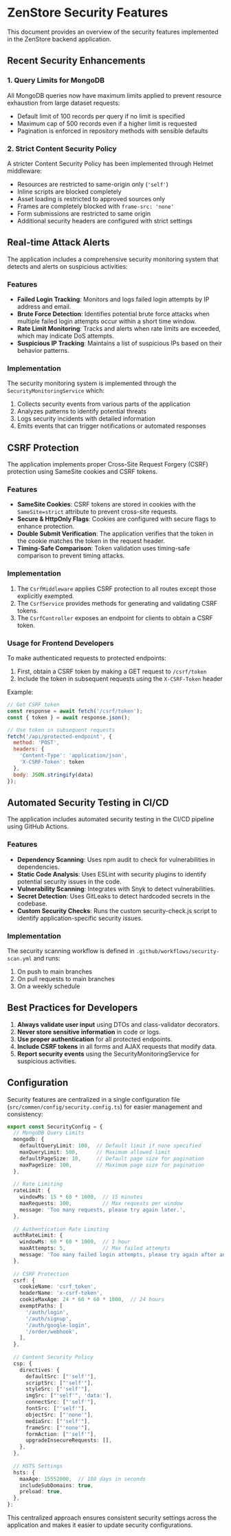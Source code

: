 # ZenStore Security Features

This document provides an overview of the security features implemented in the ZenStore backend application.

## Recent Security Enhancements

### 1. Query Limits for MongoDB

All MongoDB queries now have maximum limits applied to prevent resource exhaustion from large dataset requests:

- Default limit of 100 records per query if no limit is specified
- Maximum cap of 500 records even if a higher limit is requested
- Pagination is enforced in repository methods with sensible defaults

### 2. Strict Content Security Policy

A stricter Content Security Policy has been implemented through Helmet middleware:

- Resources are restricted to same-origin only (`'self'`)
- Inline scripts are blocked completely
- Asset loading is restricted to approved sources only
- Frames are completely blocked with `frame-src: 'none'`
- Form submissions are restricted to same origin
- Additional security headers are configured with strict settings

## Real-time Attack Alerts

The application includes a comprehensive security monitoring system that detects and alerts on suspicious activities:

### Features

- **Failed Login Tracking**: Monitors and logs failed login attempts by IP address and email.
- **Brute Force Detection**: Identifies potential brute force attacks when multiple failed login attempts occur within a short time window.
- **Rate Limit Monitoring**: Tracks and alerts when rate limits are exceeded, which may indicate DoS attempts.
- **Suspicious IP Tracking**: Maintains a list of suspicious IPs based on their behavior patterns.

### Implementation

The security monitoring system is implemented through the `SecurityMonitoringService` which:

1. Collects security events from various parts of the application
2. Analyzes patterns to identify potential threats
3. Logs security incidents with detailed information
4. Emits events that can trigger notifications or automated responses

## CSRF Protection

The application implements proper Cross-Site Request Forgery (CSRF) protection using SameSite cookies and CSRF tokens.

### Features

- **SameSite Cookies**: CSRF tokens are stored in cookies with the `SameSite=strict` attribute to prevent cross-site requests.
- **Secure & HttpOnly Flags**: Cookies are configured with secure flags to enhance protection.
- **Double Submit Verification**: The application verifies that the token in the cookie matches the token in the request header.
- **Timing-Safe Comparison**: Token validation uses timing-safe comparison to prevent timing attacks.

### Implementation

1. The `CsrfMiddleware` applies CSRF protection to all routes except those explicitly exempted.
2. The `CsrfService` provides methods for generating and validating CSRF tokens.
3. The `CsrfController` exposes an endpoint for clients to obtain a CSRF token.

### Usage for Frontend Developers

To make authenticated requests to protected endpoints:

1. First, obtain a CSRF token by making a GET request to `/csrf/token`
2. Include the token in subsequent requests using the `X-CSRF-Token` header

Example:

```javascript
// Get CSRF token
const response = await fetch('/csrf/token');
const { token } = await response.json();

// Use token in subsequent requests
fetch('/api/protected-endpoint', {
  method: 'POST',
  headers: {
    'Content-Type': 'application/json',
    'X-CSRF-Token': token
  },
  body: JSON.stringify(data)
});
```

## Automated Security Testing in CI/CD

The application includes automated security testing in the CI/CD pipeline using GitHub Actions.

### Features

- **Dependency Scanning**: Uses npm audit to check for vulnerabilities in dependencies.
- **Static Code Analysis**: Uses ESLint with security plugins to identify potential security issues in the code.
- **Vulnerability Scanning**: Integrates with Snyk to detect vulnerabilities.
- **Secret Detection**: Uses GitLeaks to detect hardcoded secrets in the codebase.
- **Custom Security Checks**: Runs the custom security-check.js script to identify application-specific security issues.

### Implementation

The security scanning workflow is defined in `.github/workflows/security-scan.yml` and runs:

1. On push to main branches
2. On pull requests to main branches
3. On a weekly schedule

## Best Practices for Developers

1. **Always validate user input** using DTOs and class-validator decorators.
2. **Never store sensitive information** in code or logs.
3. **Use proper authentication** for all protected endpoints.
4. **Include CSRF tokens** in all forms and AJAX requests that modify data.
5. **Report security events** using the SecurityMonitoringService for suspicious activities.

## Configuration

Security features are centralized in a single configuration file (`src/commen/config/security.config.ts`) for easier management and consistency:

```typescript
export const SecurityConfig = {
  // MongoDB Query Limits
  mongodb: {
    defaultQueryLimit: 100,  // Default limit if none specified
    maxQueryLimit: 500,      // Maximum allowed limit
    defaultPageSize: 10,     // Default page size for pagination
    maxPageSize: 100,        // Maximum page size for pagination
  },
  
  // Rate Limiting
  rateLimit: {
    windowMs: 15 * 60 * 1000,  // 15 minutes
    maxRequests: 100,          // Max requests per window
    message: 'Too many requests, please try again later.',
  },
  
  // Authentication Rate Limiting
  authRateLimit: {
    windowMs: 60 * 60 * 1000,  // 1 hour
    maxAttempts: 5,            // Max failed attempts
    message: 'Too many failed login attempts, please try again after an hour.',
  },
  
  // CSRF Protection
  csrf: {
    cookieName: 'csrf_token',
    headerName: 'x-csrf-token',
    cookieMaxAge: 24 * 60 * 60 * 1000,  // 24 hours
    exemptPaths: [
      '/auth/login',
      '/auth/signup',
      '/auth/google-login',
      '/order/webhook',
    ],
  },
  
  // Content Security Policy
  csp: {
    directives: {
      defaultSrc: ["'self'"],
      scriptSrc: ["'self'"],
      styleSrc: ["'self'"],
      imgSrc: ["'self'", 'data:'],
      connectSrc: ["'self'"],
      fontSrc: ["'self'"],
      objectSrc: ["'none'"],
      mediaSrc: ["'self'"],
      frameSrc: ["'none'"],
      formAction: ["'self'"],
      upgradeInsecureRequests: [],
    },
  },
  
  // HSTS Settings
  hsts: {
    maxAge: 15552000,  // 180 days in seconds
    includeSubDomains: true,
    preload: true,
  },
};
```

This centralized approach ensures consistent security settings across the application and makes it easier to update security configurations.
